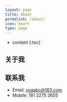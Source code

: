 ```yaml
---
layout: page
title: About
permalink: /about/
icon: heart
type: page
---
```


* content
{:toc}

## 关于我



## 联系我


* Email: voaabc@163.com
* Mobile: 181 2275 2655



